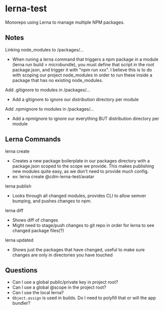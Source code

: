 # lerna-test

Monorepo using Lerna to manage multiple NPM packages.

## Notes

Linking node_modules to /packages/...

- When runing a lerna command that triggers a npm package in a module (lerna run build > microbundle), you must define that script in the root package.json, and trigger it with "npm run xxx". I believe this is to do with scoping our project node_modules in order to run these inside a package that has no existing node_modules.

Add .gitignore to modules in /packages/...

- Add a gitignore to ignore our distribution directory per module

Add .npmignore to modules in /packages/...

- Add a npmignore to ignore our everything BUT distribution directory per module

## Lerna Commands

lerna create <scope>

- Creates a new package boilerplate in our packages directory with a package.json scoped to the scope we provide. This makes publishing new modules quite easy, as we don't need to provide much config.
- ex: lerna create @cdm-lerna-test/avatar

lerna publish

- Looks through all changed modules, provides CLI to allow semver bumping, and pushes changes to npm.

lerna diff

- Shows diff of changes
- Might need to stage/push changes to git repo in order for lerna to see changed package files(?)

lerna updated

- Shows just the packages that have changed, useful to make sure changes are only in directories you have touched

## Questions

- Can I use a global public/private key in project root?
- Can I use a global @scope in the project root?
- Can I use the local lerna?
- `Object.assign` is used in builds. Do I need to polyfill that or will the app bundler?
